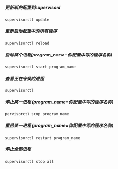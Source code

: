 ##### 更新新的配置到supervisord

```Shell
supervisorctl update
```

##### 重新启动配置中的所有程序

```Shell
supervisorctl reload
```

##### 启动某个进程(program_name=你配置中写的程序名称)

```Shell
supervisorctl start program_name
```

##### 查看正在守候的进程

```Shell
supervisorctl
```

##### 停止某一进程 (program_name=你配置中写的程序名称)

```Shell
pervisorctl stop program_name
```

##### 重启某一进程 (program_name=你配置中写的程序名称)

```Shell
supervisorctl restart program_name
```

##### 停止全部进程

```Shell
supervisorctl stop all
```